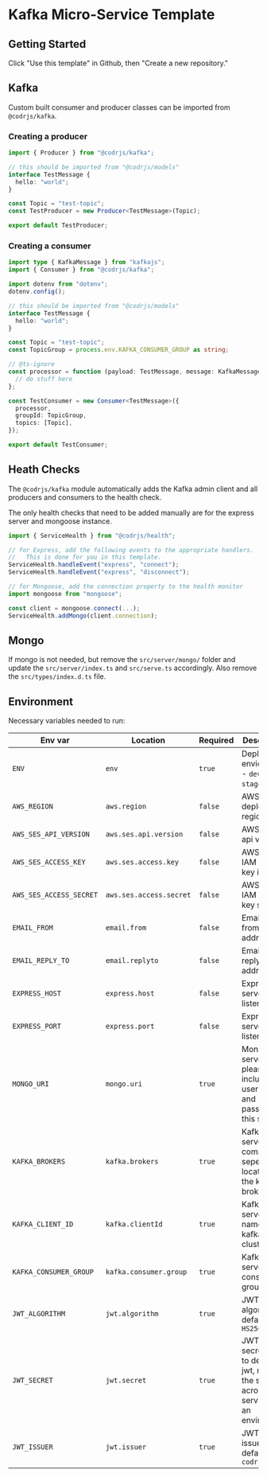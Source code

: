 # Kafka Micro-Service Template

## Getting Started

Click "Use this template" in Github, then "Create a new repository."

## Kafka

Custom built consumer and producer classes can be imported from `@codrjs/kafka`.

### Creating a producer

```ts
import { Producer } from "@codrjs/kafka";

// this should be imported from "@codrjs/models"
interface TestMessage {
  hello: "world";
}

const Topic = "test-topic";
const TestProducer = new Producer<TestMessage>(Topic);

export default TestProducer;
```

### Creating a consumer

```ts
import type { KafkaMessage } from "kafkajs";
import { Consumer } from "@codrjs/kafka";

import dotenv from "dotenv";
dotenv.config();

// this should be imported from "@codrjs/models"
interface TestMessage {
  hello: "world";
}

const Topic = "test-topic";
const TopicGroup = process.env.KAFKA_CONSUMER_GROUP as string;

// @ts-ignore
const processor = function (payload: TestMessage, message: KafkaMessage) {
  // do stuff here
};

const TestConsumer = new Consumer<TestMessage>({
  processor,
  groupId: TopicGroup,
  topics: [Topic],
});

export default TestConsumer;
```

## Heath Checks

The `@codrjs/kafka` module automatically adds the Kafka admin client and all producers and consumers to the health check.

The only health checks that need to be added manually are for the express server and mongoose instance.

```ts
import { ServiceHealth } from "@codrjs/health";

// for Express, add the following events to the appropriate handlers.
//   This is done for you in this template.
ServiceHealth.handleEvent("express", "connect");
ServiceHealth.handleEvent("express", "disconnect");

// for Mongoose, add the connection property to the health monitor
import mongoose from "mongoose";

const client = mongoose.connect(...);
ServiceHealth.addMongo(client.connection);
```

## Mongo

If mongo is not needed, but remove the `src/server/mongo/` folder and update the `src/server/index.ts`
and `src/serve.ts` accordingly. Also remove the `src/types/index.d.ts` file.

## Environment

Necessary variables needed to run:

| Env var                 | Location                | Required | Description                                                                             |
| ----------------------- | ----------------------- | -------- | --------------------------------------------------------------------------------------- |
| `ENV`                   | `env`                   | `true`   | Deployment envionment - `dev`, `qa`, `stage`, `prod`                                    |
| `AWS_REGION`            | `aws.region`            | `false`  | AWS - deployment region                                                                 |
| `AWS_SES_API_VERSION`   | `aws.ses.api.version`   | `false`  | AWS SES - api version                                                                   |
| `AWS_SES_ACCESS_KEY`    | `aws.ses.access.key`    | `false`  | AWS SES - IAM access key id                                                             |
| `AWS_SES_ACCESS_SECRET` | `aws.ses.access.secret` | `false`  | AWS SES - IAM access key secret                                                         |
| `EMAIL_FROM`            | `email.from`            | `false`  | Email - from address                                                                    |
| `EMAIL_REPLY_TO`        | `email.replyto`         | `false`  | Email - reply to address(es)                                                            |
| `EXPRESS_HOST`          | `express.host`          | `false`  | Express server - listener host                                                          |
| `EXPRESS_PORT`          | `express.port`          | `false`  | Express server - listener port                                                          |
| `MONGO_URI`             | `mongo.uri`             | `true`   | MongoDB - server URL, please include username and password to this string               |
| `KAFKA_BROKERS`         | `kafka.brokers`         | `true`   | Kafka server - comma seperated locations of the kafka brokers                           |
| `KAFKA_CLIENT_ID`       | `kafka.clientId`        | `true`   | Kafka server - name of the kafka cluster                                                |
| `KAFKA_CONSUMER_GROUP`  | `kafka.consumer.group`  | `true`   | Kafka server - consumer group                                                           |
| `JWT_ALGORITHM`         | `jwt.algorithm`         | `true`   | JWT - algorithm, default `HS256`                                                        |
| `JWT_SECRET`            | `jwt.secret`            | `true`   | JWT - secret, key to decode jwt, must be the same across all services in an environment |
| `JWT_ISSUER`            | `jwt.issuer`            | `true`   | JWT - issuer, default `codrjs.com`                                                      |
